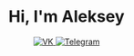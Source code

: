 <div id="header" align="center">
    <h1>Hi, I'm Aleksey </h1>
</div>

<div id="socials" align="center">
  <a href="https://vk.com/da_ne_hochu_ya_imya_pridymivat" target="_blank">
    <img src="https://img.shields.io/badge/VK-blue?style=for-the-badge&logo=twitter&logoColor=white" alt="VK"/>
  </a>
  <a href="https://t.me/da_ne_hochu_ya_imya_pridymivat" target="_blank">
    <img src="https://img.shields.io/badge/Telegram-blue?style=for-the-badge&logo=telegram&logoColor=white" alt="Telegram"/>
  </a>
</div>

<div id="stat" align="center">
    <img src="https://github-profile-summary-cards.vercel.app/api/cards/profile-details?username=AlexZ04&theme=dark" alt=""/>
    <img src="http://github-profile-summary-cards.vercel.app/api/cards/most-commit-language?username=AlexZ04&theme=dark" alt=""/>
    <img src="http://github-profile-summary-cards.vercel.app/api/cards/stats?username=AlexZ04&theme=dark" alt=""/>
</div>

<!--
**AlexZ04/AlexZ04** is a ✨ _special_ ✨ repository because its `README.md` (this file) appears on your GitHub profile.

Here are some ideas to get you started:

- 🔭 I’m currently working on ...
- 🌱 I’m currently learning ...
- 👯 I’m looking to collaborate on ...
- 🤔 I’m looking for help with ...
- 💬 Ask me about ...
- 📫 How to reach me: ...
- 😄 Pronouns: ...
- ⚡ Fun fact: ...
-->

